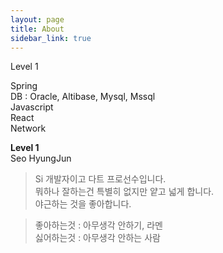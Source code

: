 ```yaml
---
layout: page
title: About
sidebar_link: true
---
```


<p class="message">
  Level 1
  
  Spring   
  DB : Oracle, Altibase, Mysql, Mssql   
  Javascript   
  React   
  Network     

</p>

__Level 1__   
Seo HyungJun   
>Si 개발자이고 다트 프로선수입니다.   
뭐하나 잘하는건 특별히 없지만 얕고 넓게 합니다.   
야근하는 것을 좋아합니다.   

>좋아하는것 : 아무생각 안하기, 라멘   
싫어하는것 : 아무생각 안하는 사람   

